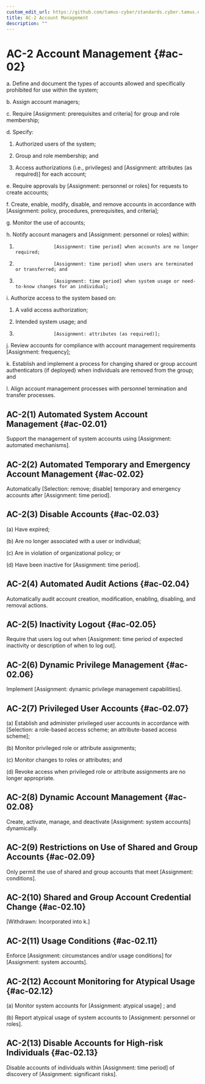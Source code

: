 ```yaml
---
custom_edit_url: https://github.com/tamus-cyber/standards.cyber.tamus.edu/tree/main/content/tamus.edu/TAMUS_profile.xml
title: AC-2 Account Management
description: ""
---
```


# AC-2 Account Management {#ac-02}

a. Define and document the types of accounts allowed and specifically prohibited for use within the system;

b. Assign account managers;

c. Require [Assignment: prerequisites and criteria] for group and role membership;

d. Specify:

1. Authorized users of the system;

2. Group and role membership; and

3. Access authorizations (i.e., privileges) and [Assignment: attributes (as required)] for each account;

e. Require approvals by [Assignment: personnel or roles] for requests to create accounts;

f. Create, enable, modify, disable, and remove accounts in accordance with [Assignment: policy, procedures, prerequisites, and criteria];

g. Monitor the use of accounts;

h. Notify account managers and [Assignment: personnel or roles] within:

1. 
                     [Assignment: time period] when accounts are no longer required;

2. 
                     [Assignment: time period] when users are terminated or transferred; and

3. 
                     [Assignment: time period] when system usage or need-to-know changes for an individual;

i. Authorize access to the system based on:

1. A valid access authorization;

2. Intended system usage; and

3. 
                     [Assignment: attributes (as required)];

j. Review accounts for compliance with account management requirements [Assignment: frequency];

k. Establish and implement a process for changing shared or group account authenticators (if deployed) when individuals are removed from the group; and

l. Align account management processes with personnel termination and transfer processes.

## AC-2(1) Automated System Account Management {#ac-02.01}

Support the management of system accounts using [Assignment: automated mechanisms].

## AC-2(2) Automated Temporary and Emergency Account Management {#ac-02.02}

Automatically [Selection: remove; disable] temporary and emergency accounts after [Assignment: time period].

## AC-2(3) Disable Accounts {#ac-02.03}

(a) Have expired;

(b) Are no longer associated with a user or individual;

(c) Are in violation of organizational policy; or

(d) Have been inactive for [Assignment: time period].

## AC-2(4) Automated Audit Actions {#ac-02.04}

Automatically audit account creation, modification, enabling, disabling, and removal actions.

## AC-2(5) Inactivity Logout {#ac-02.05}

Require that users log out when [Assignment: time period of expected inactivity or description of when to log out].

## AC-2(6) Dynamic Privilege Management {#ac-02.06}

Implement [Assignment: dynamic privilege management capabilities].

## AC-2(7) Privileged User Accounts {#ac-02.07}

(a) Establish and administer privileged user accounts in accordance with [Selection: a role-based access scheme; an attribute-based access scheme];

(b) Monitor privileged role or attribute assignments;

(c) Monitor changes to roles or attributes; and

(d) Revoke access when privileged role or attribute assignments are no longer appropriate.

## AC-2(8) Dynamic Account Management {#ac-02.08}

Create, activate, manage, and deactivate [Assignment: system accounts] dynamically.

## AC-2(9) Restrictions on Use of Shared and Group Accounts {#ac-02.09}

Only permit the use of shared and group accounts that meet [Assignment: conditions].

## AC-2(10) Shared and Group Account Credential Change {#ac-02.10}

[Withdrawn: Incorporated into k.]

## AC-2(11) Usage Conditions {#ac-02.11}

Enforce [Assignment: circumstances and/or usage conditions] for [Assignment: system accounts].

## AC-2(12) Account Monitoring for Atypical Usage {#ac-02.12}

(a) Monitor system accounts for [Assignment: atypical usage] ; and

(b) Report atypical usage of system accounts to [Assignment: personnel or roles].

## AC-2(13) Disable Accounts for High-risk Individuals {#ac-02.13}

Disable accounts of individuals within [Assignment: time period] of discovery of [Assignment: significant risks].

